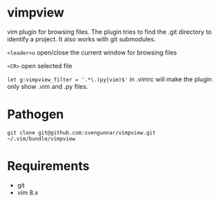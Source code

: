 # vimpview
vim plugin for browsing files. The plugin tries to find the .git directory to identify a project. It also works with git submodules.

`<leader>o` open/close the current window for browsing files

`<CR>` open selected file

`let g:vimpview_filter = '.*\.(py|vim)$'` in .vimrc will make the plugin only show .vim and .py files.

# Pathogen
`git clone git@github.com:svengunnar/vimpview.git ~/.vim/bundle/vimpview`

# Requirements
* git
* vim 8.x
